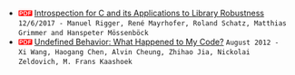 * ![pdf doc](./img/pdf_doc.png?raw=true) [Introspection for C and its Applications to Library Robustness](https://arxiv.org/pdf/1712.01163v1.pdf) `12/6/2017 - Manuel Rigger, René Mayrhofer, Roland Schatz, Matthias Grimmer and Hanspeter Mössenböck`
* ![pdf doc](./img/pdf_doc.png?raw=true) [Undefined Behavior: What Happened to My Code?](https://people.csail.mit.edu/nickolai/papers/wang-undef-2012-08-21.pdf) `August 2012 - Xi Wang, Haogang Chen, Alvin Cheung, Zhihao Jia, Nickolai Zeldovich, M. Frans Kaashoek`
